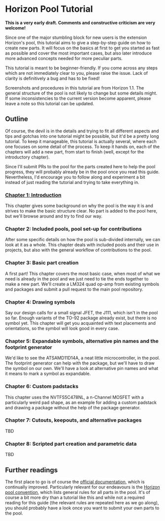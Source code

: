  # Horizon Pool Tutorial

**This is a very early draft. Comments and constructive criticism are very welcome!**

Since one of the major stumbling block for new users is the extension Horizon's pool, this tutorial aims to give a step-by-step guide on how to create new parts. It will focus on the basics at first to get you started as fast as possible and cover the most important cases, but also later introduce more advanced concepts needed for more peculiar parts.

This tutorial is meant to be beginner-friendly. If you come across any steps which are not immediately clear to you, please raise the issue. Lack of clarity is definitively a bug and has to be fixed!

Screenshots and procedures in this tutorial are from Horizon 1.1. The general structure of the pool is not likely to change but some details might. If some inconsistencies to the current version become apparent, please leave a note so this tutorial can be updated.

## Outline

Of course, the devil is in the details and trying to fit all different aspects and tips and gotchas into one tutorial might be possible, but it'd be a pretty long tutorial. To keep it manageable, this tutorial is actually several, where each one focuses on some detail of the process. To keep it hands on, each of the chapters will add a new part, from start to finish (well, except for the introductory chapter).

Since I'll submit PRs to the pool for the parts created here to help the pool progress, they will probably already be in the pool once you read this guide. Nevertheless, I'd encourage you to follow along and experiment a bit instead of just reading the tutorial and trying to take everything in.

### [Chapter 1: Introduction](01_introduction.md)

This chapter gives some background on why the pool is the way it is and strives to make the basic structure clear. No part is added to the pool here, but we'll browse around and try to find our way.

### Chapter 2: Included pools, pool set-up for contributions

After some specific details on how the pool is sub-divided internally, we can look at it as a whole. This chapter deals with included pools and their use in projects, but also with the general workflow of contributions to the pool.

### Chapter 3: Basic part creation

A first part! This chapter covers the most basic case, when most of what we need is already in the pool and we just need to tie the ends together to make a new part. We'll create a LM324 quad op-amp from existing symbols and packages and submit a pull request to the main pool repository.

### Chapter 4: Drawing symbols

Say our design calls for a small signal JFET, the J111, which isn't in the pool so far. Enough variants of the TO-92 package already exist, but there is no symbol yet. This chapter will get you acquainted with text placements and orientations, so the symbol will look good in every case.

### Chapter 5: Expandable symbols, alternative pin names and the footprint generator

We'd like to see the ATSAMD11D14A, a neat little microcontroller, in the pool. The footprint generator can help with the package, but we'll have to draw the symbol on our own. We'll have a look at alternative pin names and what it means to mark a symbol as expandable.

### Chapter 6: Custom padstacks

This chapter uses the NVTFS5C478NL, a n-Channel MOSFET with a particularly weird pad shape, as an example for adding a custom padstack and drawing a package without the help of the package generator.

### Chapter 7: Cutouts, keepouts, and alternative packages

TBD

### Chapter 8: Scripted part creation and parametric data

TBD

## Further readings

The first place to go is of course the [official documentation](https://horizon-eda.readthedocs.io/en/latest/), which is continually improved. Particularly relevant for our endeavours is the [Horizon pool convention](https://github.com/horizon-eda/horizon-pool-convention), which lists general rules for all parts in the pool. It's of course a bit more dry than a tutorial like this and while not a required reading for this guide (the relevant rules are repeated here as we go along), you should probably have a look once you want to submit your own parts to the pool.

